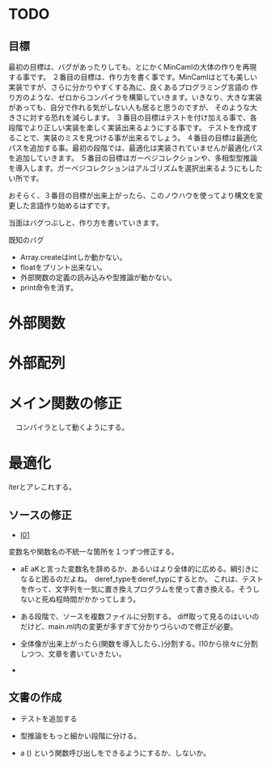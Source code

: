 # TODO


## 目標

最初の目標は、バグがあったりしても、とにかくMinCamlの大体の作りを再現する事です。
２番目の目標は、作り方を書く事です。MinCamlはとても美しい実装ですが、さらに分かりやすくする為に、良くあるプログラミング言語の
作り方のような、ゼロからコンパイラを構築していきます。いきなり、大きな実装があっても、自分で作れる気がしない人も居ると思うのですが、
そのような大きさに対する恐れを減らします。
３番目の目標はテストを付け加える事で、各段階でより正しい実装を楽しく実装出来るようにする事です。
テストを作成することで、実装のミスを見つける事が出来るでしょう。
４番目の目標は最適化パスを追加する事。最初の段階では、最適化は実装されていませんが最適化パスを追加していきます。
５番目の目標はガーベジコレクションや、多相型型推論を導入します。ガーベジコレクションはアルゴリズムを選択出来るようにもしたい所です。

おそらく、３番目の目標が出来上がったら、このノウハウを使ってより構文を変更した言語作り始めるはずです。


当面はバグつぶしと、作り方を書いていきます。

既知のバグ

- Array.createはintしか動かない。
- floatをプリント出来ない。
- 外部関数の定義の読み込みや型推論が動かない。
- print命令を消す。

# 外部関数
# 外部配列
# メイン関数の修正
　コンパイラとして動くようにする。
# 最適化
  iterとアレこれする。

## ソースの修正

- [l01](l01/readme.md)

変数名や関数名の不統一な箇所を１つずつ修正する。

- aE aKと言った変数名を辞めるか、あるいはより全体的に広める。綱引きになると困るのだよね。　deref_typeをderef_typにするとか。
これは、テストを作って、文字列を一気に置き換えプログラムを使って書き換える。そうしないと死ぬ程時間がかかってしまう。

- ある段階で、ソースを複数ファイルに分割する。 diff取って見るのはいいのだけど、main.ml内の変更が多すぎて分かりづらいので修正が必要。
- 全体像が出来上がったら(関数を導入したら、)分割する。l10から徐々に分割しつつ、文章を書いていきたい。
-

## 文書の作成


- テストを追加する
- 型推論をもっと細かい段階に分ける。

- a () という関数呼び出しをできるようにするか、しないか。
